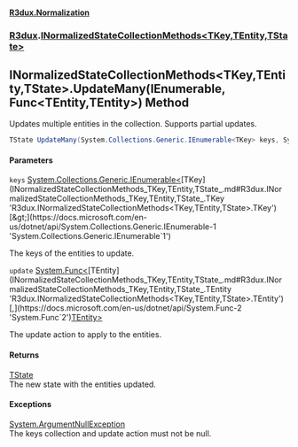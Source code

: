 #### [R3dux.Normalization](R3dux.Normalization.md 'R3dux.Normalization')
### [R3dux](R3dux.Normalization.md#R3dux 'R3dux').[INormalizedStateCollectionMethods&lt;TKey,TEntity,TState&gt;](INormalizedStateCollectionMethods_TKey,TEntity,TState_.md 'R3dux.INormalizedStateCollectionMethods<TKey,TEntity,TState>')

## INormalizedStateCollectionMethods<TKey,TEntity,TState>.UpdateMany(IEnumerable<TKey>, Func<TEntity,TEntity>) Method

Updates multiple entities in the collection. Supports partial updates.

```csharp
TState UpdateMany(System.Collections.Generic.IEnumerable<TKey> keys, System.Func<TEntity,TEntity> update);
```
#### Parameters

<a name='R3dux.INormalizedStateCollectionMethods_TKey,TEntity,TState_.UpdateMany(System.Collections.Generic.IEnumerable_TKey_,System.Func_TEntity,TEntity_).keys'></a>

`keys` [System.Collections.Generic.IEnumerable&lt;](https://docs.microsoft.com/en-us/dotnet/api/System.Collections.Generic.IEnumerable-1 'System.Collections.Generic.IEnumerable`1')[TKey](INormalizedStateCollectionMethods_TKey,TEntity,TState_.md#R3dux.INormalizedStateCollectionMethods_TKey,TEntity,TState_.TKey 'R3dux.INormalizedStateCollectionMethods<TKey,TEntity,TState>.TKey')[&gt;](https://docs.microsoft.com/en-us/dotnet/api/System.Collections.Generic.IEnumerable-1 'System.Collections.Generic.IEnumerable`1')

The keys of the entities to update.

<a name='R3dux.INormalizedStateCollectionMethods_TKey,TEntity,TState_.UpdateMany(System.Collections.Generic.IEnumerable_TKey_,System.Func_TEntity,TEntity_).update'></a>

`update` [System.Func&lt;](https://docs.microsoft.com/en-us/dotnet/api/System.Func-2 'System.Func`2')[TEntity](INormalizedStateCollectionMethods_TKey,TEntity,TState_.md#R3dux.INormalizedStateCollectionMethods_TKey,TEntity,TState_.TEntity 'R3dux.INormalizedStateCollectionMethods<TKey,TEntity,TState>.TEntity')[,](https://docs.microsoft.com/en-us/dotnet/api/System.Func-2 'System.Func`2')[TEntity](INormalizedStateCollectionMethods_TKey,TEntity,TState_.md#R3dux.INormalizedStateCollectionMethods_TKey,TEntity,TState_.TEntity 'R3dux.INormalizedStateCollectionMethods<TKey,TEntity,TState>.TEntity')[&gt;](https://docs.microsoft.com/en-us/dotnet/api/System.Func-2 'System.Func`2')

The update action to apply to the entities.

#### Returns
[TState](INormalizedStateCollectionMethods_TKey,TEntity,TState_.md#R3dux.INormalizedStateCollectionMethods_TKey,TEntity,TState_.TState 'R3dux.INormalizedStateCollectionMethods<TKey,TEntity,TState>.TState')  
The new state with the entities updated.

#### Exceptions

[System.ArgumentNullException](https://docs.microsoft.com/en-us/dotnet/api/System.ArgumentNullException 'System.ArgumentNullException')  
The keys collection and update action must not be null.